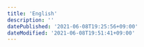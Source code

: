 ```yaml
---
title: 'English'
description: ''
datePublished: '2021-06-08T19:25:56+09:00'
dateModified: '2021-06-08T19:51:41+09:00'
---
```


